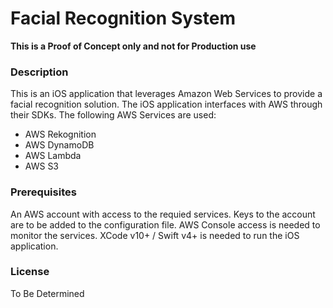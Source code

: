 # Facial Recognition System

**This is a Proof of Concept only and not for Production use**

### Description

This is an iOS application that leverages Amazon Web Services to provide a facial recognition solution. The iOS application interfaces with AWS through their SDKs. The following AWS Services are used:
- AWS Rekognition
- AWS DynamoDB
- AWS Lambda
- AWS S3


### Prerequisites

An AWS account with access to the requied services. Keys to the account are to be added to the configuration file. AWS Console access is needed to monitor the services. XCode v10+ / Swift v4+ is needed to run the iOS application. 


### License

To Be Determined



 
